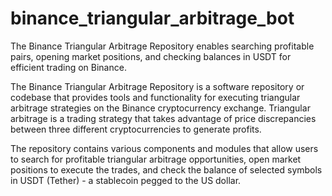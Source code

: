 # binance_triangular_arbitrage_bot
The Binance Triangular Arbitrage Repository enables searching profitable pairs, opening market positions, and checking balances in USDT for efficient trading on Binance.

The Binance Triangular Arbitrage Repository is a software repository or codebase that provides tools and functionality for executing triangular arbitrage strategies on the Binance cryptocurrency exchange. Triangular arbitrage is a trading strategy that takes advantage of price discrepancies between three different cryptocurrencies to generate profits.

The repository contains various components and modules that allow users to search for profitable triangular arbitrage opportunities, open market positions to execute the trades, and check the balance of selected symbols in USDT (Tether) - a stablecoin pegged to the US dollar.
